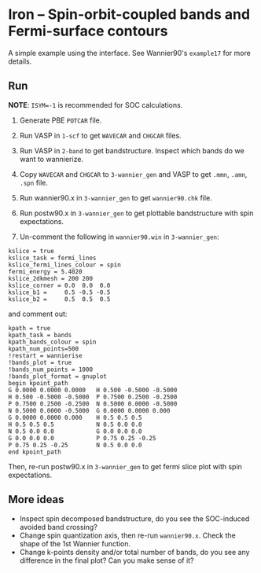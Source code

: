 # Iron – Spin-orbit-coupled bands and Fermi-surface contours
A simple example using the interface.
See Wannier90's `example17` for more details.

## Run
__NOTE__: `ISYM=-1` is recommended for SOC calculations.
1. Generate PBE `POTCAR` file.
2. Run VASP in `1-scf` to get `WAVECAR` and `CHGCAR` files.
3. Run VASP in `2-band` to get bandstructure. Inspect which bands do we want to wannierize.
4. Copy `WAVECAR` and `CHGCAR` to `3-wannier_gen` and VASP  to get `.mmn`, `.amn`, `.spn` file.
5. Run wannier90.x in `3-wannier_gen` to get `wannier90.chk` file.
6. Run postw90.x in `3-wannier_gen` to get plottable bandstructure with spin expectations.

7. Un-comment the following in `wannier90.win` in `3-wannier_gen`:
```
kslice = true
kslice_task = fermi_lines
kslice_fermi_lines_colour = spin
fermi_energy = 5.4020
kslice_2dkmesh = 200 200
kslice_corner = 0.0  0.0  0.0
kslice_b1 =     0.5 -0.5 -0.5
kslice_b2 =     0.5  0.5  0.5
```
and comment out:
```
kpath = true
kpath_task = bands
kpath_bands_colour = spin
kpath_num_points=500
!restart = wannierise
!bands_plot = true
!bands_num_points = 1000
!bands_plot_format = gnuplot
begin kpoint_path
G 0.0000 0.0000 0.0000   H 0.500 -0.5000 -0.5000
H 0.500 -0.5000 -0.5000  P 0.7500 0.2500 -0.2500
P 0.7500 0.2500 -0.2500  N 0.5000 0.0000 -0.5000
N 0.5000 0.0000 -0.5000  G 0.0000 0.0000 0.000
G 0.0000 0.0000 0.000    H 0.5 0.5 0.5
H 0.5 0.5 0.5            N 0.5 0.0 0.0
N 0.5 0.0 0.0            G 0.0 0.0 0.0
G 0.0 0.0 0.0            P 0.75 0.25 -0.25
P 0.75 0.25 -0.25        N 0.5 0.0 0.0
end kpoint_path
```
Then, re-run postw90.x in `3-wannier_gen` to get fermi slice plot with spin expectations.

## More ideas
- Inspect spin decomposed bandstructure, do you see the SOC-induced avoided band crossing?
- Change spin quantization axis, then re-run `wannier90.x`. Check the shape of the 1st Wannier function.
- Change k-points density and/or total number of bands, do you see any difference in the final plot? Can you make sense of it?
